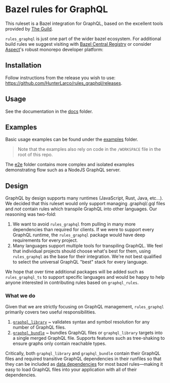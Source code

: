 # Bazel rules for GraphQL

This ruleset is a Bazel integration for GraphQL, based on the excellent tools
provided by [The Guild].

[The Guild]: http://the-guild.dev/

`rules_graphql` is just one part of the wider bazel ecosystem. For additional
build rules we suggest visiting with [Bazel Central Registry] or consider
[Aspect]'s robust monorepo developer platform:

[Bazel Central Registry]: https://registry.bazel.build/
[Aspect]: https://www.aspect.build/

## Installation

Follow instructions from the release you wish to use:
<https://github.com/HunterLarco/rules_graphql/releases>.

## Usage

See the documentation in the [docs] folder.

[docs]: ./docs

## Examples

Basic usage examples can be found under the [examples] folder.

> Note that the examples also rely on code in the `/WORKSPACE` file in the root
> of this repo.

The [e2e] folder contains more complex and isolated examples demonstrating flow
such as a NodeJS GraphQL server.

[examples]: ./examples
[e2e]: ./e2e

## Design

GraphQL by design supports many runtimes (JavaScript, Rust, Java, etc...). We
decided that this ruleset would only support managing .graphql/.gql files and
*not* contain rules which transpile GraphQL into other languages. Our reasoning
was two-fold:

1. We want to avoid `rules_graphql` from pulling in many more dependencies than
   required for clients. If we were to support every GraphQL runtime, the
   `rules_graphql` package would have deep requirements for every project.
2. Many languages support multiple tools for transpiling GraphQL. We feel that
   individual projects should choose what's best for them, using `rules_graphql`
   as the base for their integration. We're not best qualified to select the
   universal GraphQL "best" stack for every language.

We hope that over time additional packages will be added such as
`rules_graphql_ts` to support specific languages and would be happy to help
anyone interested in contributing rules based on `graphql_rules`.

### What we do

Given that we are strictly focusing on GraphQL management, `rules_graphql`
primarily covers two useful responsibilities.

1. [`graphql_library`](./docs/graphql_library.md) ~ validates syntax and symbol
   resolution for any number of GraphQL files.
2. [`graphql_bundle`](./docs/graphql_bundle.md) ~ bundles GraphQL files or
   `graphql_library` targets into a single merged GraphQL file. Supports
   features such as tree-shaking to ensure graphs only contain reachable types.

Critically, both `graphql_library` and `graphql_bundle` contain their GraphQL
files and required transitive GraphQL dependencies in their runfiles so that
they can be included as [data dependencies] for most bazel rules—making it easy
to load GraphQL files into your application with all of their dependencies.

[data dependencies]: https://bazel.build/concepts/dependencies#data-dependencies
